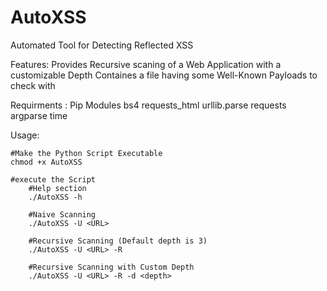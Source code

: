 # AutoXSS
Automated Tool for Detecting Reflected XSS

Features:
	Provides Recursive scaning of a Web Application with a customizable Depth
	Containes a file having some Well-Known Payloads to check with

Requirments : Pip Modules
    bs4
    requests_html
    urllib.parse
    requests
    argparse
    time 
    
Usage:
	
	#Make the Python Script Executable
	chmod +x AutoXSS
	
	#execute the Script
		#Help section
		./AutoXSS -h
		
		#Naive Scanning
		./AutoXSS -U <URL>
		
		#Recursive Scanning (Default depth is 3)
		./AutoXSS -U <URL> -R
		
		#Recursive Scanning with Custom Depth
		./AutoXSS -U <URL> -R -d <depth>
    
